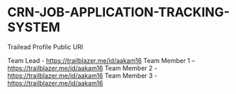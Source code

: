 # CRN-JOB-APPLICATION-TRACKING-SYSTEM

Trailead Profile Public URl

Team Lead - https://trailblazer.me/id/aakam16
Team  Member 1 –https://trailblazer.me/id/aakam16
Team  Member 2 -https://trailblazer.me/id/aakam16
Team  Member 3 -https://trailblazer.me/id/aakam16
